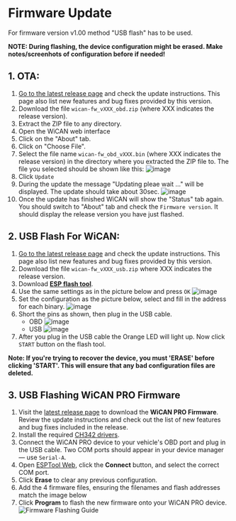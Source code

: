 # Firmware Update

For firmware version v1.00 method "USB flash" has to be used.

**NOTE: During flashing, the device configuration might be erased. Make notes/screenhots of configuration before if needed!**

## 1. OTA:
1. [Go to the latest release page](https://github.com/meatpiHQ/wican-fw/releases) and check the update instructions. This page also list new features and bug fixes provided by this version.
1. Download the file `wican-fw_vXXX_obd.zip` (where XXX indicates the release version).
1. Extract the ZIP file to any directory.
1. Open the WiCAN web interface
1. Click on the "About" tab.
1. Click on "Choose File".
1. Select the file name `wican-fw_obd_vXXX.bin` (where XXX indicates the release version) in the directory where you extracted the ZIP file to. The file you selected should be shown like this: ![image](/config/firmware/firmware_selected.png)
1. Click `Update`
1. During the update the message "Updating pleae wait ..." will be displayed. The update should take about 30sec. ![image](/config/firmware/firmware_updating.png)
1. Once the update has finished WiCAN will show the "Status" tab again. You should switch to "About" tab and check the `Firmware version`. It should display the release version you have just flashed.

## 2. USB Flash For WiCAN:
1. [Go to the latest release page](https://github.com/meatpiHQ/wican-fw/releases/latest) and check the update instructions. This page also list new features and bug fixes provided by this version.
1. Download the file `wican-fw_vXXX_usb.zip` where XXX indicates the release version.
1. Download [**ESP flash tool**](https://www.espressif.com/en/support/download/other-tools).
1. Use the same settings as in the picture below and press `OK` ![image](/config/firmware/flash-select.png)
1. Set the configuration as the picture below, select and fill in the address for each binary. ![image](/config/firmware/flash-config.png)
1. Short the pins as shown, then plug in the USB cable.
    - OBD ![image](/config/firmware/obd.png)
    - USB ![image](/config/firmware/usb.png)
1. After you plug in the USB cable the Orange LED will light up. Now click `START` button on the flash tool.
   
**Note: If you're trying to recover the device, you must 'ERASE' before clicking 'START'. This will ensure that any bad configuration files are deleted.**

## 3. USB Flashing WiCAN PRO Firmware
1. Visit the [latest release page](https://github.com/meatpiHQ/wican-fw/releases/latest) to download the **WiCAN PRO Firmware**. Review the update instructions and check out the list of new features and bug fixes included in the release.  
2. Install the required [CH342 drivers](https://www.wch-ic.com/downloads/CH343SER_EXE.html).  
3. Connect the WiCAN PRO device to your vehicle's OBD port and plug in the USB cable. Two COM ports should appear in your device manager — use `Serial-A`.  
4. Open [ESPTool Web](https://espressif.github.io/esptool-js/), click the **Connect** button, and select the correct COM port.  
5. Click **Erase** to clear any previous configuration.  
6. Add the 4 firmware files, ensuring the filenames and flash addresses match the image below
7. Click **Program** to flash the new firmware onto your WiCAN PRO device.  
    ![Firmware Flashing Guide](/config/firmware/esptool-web-wican-pro.png)  




